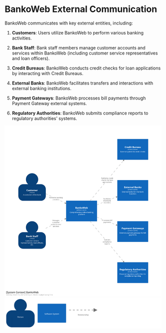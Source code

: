 # BankoWeb External Communication

BankoWeb communicates with key external entities, including:

1. **Customers**: Users utilize BankoWeb to perform various banking activities.
   
2. **Bank Staff**: Bank staff members manage customer accounts and services within BankoWeb (including customer service representatives and loan officers).

3. **Credit Bureaus**: BankoWeb conducts credit checks for loan applications by interacting with Credit Bureaus.

4. **External Banks**: BankoWeb facilitates transfers and interactions with external banking institutions.

5. **Payment Gateways**: BankoWeb processes bill payments through Payment Gateway external systems.

6. **Regulatory Authorities**: BankoWeb submits compliance reports to regulatory authorities' systems.

![structurizr-ContextDiagraForBankoWeb](structurizr-ContextDiagraForBankoWeb.png)
![structurizr-ContextDiagraForBankoWeb-key](structurizr-ContextDiagraForBankoWeb-key.png)


